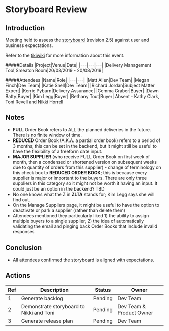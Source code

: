 # **Storyboard Review**

## Introduction
Meeting held to assess the [storyboard](http://ggbpla0i:3638/sites/DevOpsProjects/Delivery%20Management%20Tool/Shared%20Documents/Storyboard_DeliveryManagementTool.pptx) (revision 2.5) against user and business expectations.

Refer to the [tikiwiki](http://plymweb.goodrich.root.local/tikiwiki/sw_scrum_sprintzerotwo_reviewstoryboard) for more information about this event.

#####Details
|Project|Venue|Date|
|---|---|---|
|Delivery Management Tool|Smeaton Room|20/08/2019 - 20/08/2019|

#####Attendees
|Name|Role|
|---|---|
|Matt Allen|Dev Team|
|Megan Finch|Dev Team|
|Katie Snell|Dev Team|
|Richard Jordan|Subject Matter Expert|
|Kerrie Pyburn|Delivery Assurance|
|Gemma Graber|Buyer|
|Dawn Batty|Buyer|
|Kim Legg|Buyer|
|Bethany Tout|Buyer|
Absent - Kathy Clark, Toni Revell and Nikki Horrell 

## Notes
- **FULL** Order Book refers to ALL the planned deliveries in the future. There is no finite window of time.
- **REDUCED** Order Book (A.K.A. a partial order book) refers to a period of 3 months; this can be set in the backend, but it might still be useful to have the flexibility of a freeform date input.
- **MAJOR SUPPLIER** (who receive FULL Order Book on first week of month, then a condensed or shortened version on subsequent weeks due to quantity of orders from this supplier) - change of terminology on this check box to **REDUCED ORDER BOOK**; this is because every supplier is major or important to the buyers. There are only three suppliers in this category so it might not be worth it having an input. It could just be an option in the backend? TBD
- No one knows what the Z in **ZLTA** stands for; Kim Legg says she will find out.
- On the Manage Suppliers page, it might be useful to have the option to deactivate or park a supplier (rather than delete them)
- Attendees mentioned they particularly liked 1) the ability to assign multiple buyers to a single supplier, 2) the idea of automatically validating the email and pinging back Order Books that include invalid responses

## Conclusion
- All attendees confirmed the storyboard is aligned with expectations.

## Actions
|Ref|Description|Status|Owner
|---|---|---|---|
|1|Generate backlog|Pending|Dev Team|
|2|Demonstrate storyboard to Nikki and Toni|Pending|Dev Team & Product Owner|
|3|Generate release plan|Pending|Dev Team|